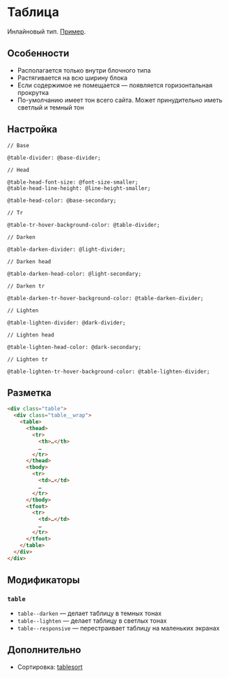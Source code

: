 # Таблица

Инлайновый тип. [Пример](http://sedona.stage.constlab.ru/blocks/table/).

## Особенности

* Располагается только внутри блочного типа
* Растягивается на всю ширину блока
* Если содержимое не помещается — появляется горизонтальная прокрутка
* По-умолчанию имеет тон всего сайта. Может принудительно иметь светлый и темный тон

## Настройка

```less
// Base

@table-divider: @base-divider;

// Head

@table-head-font-size: @font-size-smaller;
@table-head-line-height: @line-height-smaller;

@table-head-color: @base-secondary;

// Tr

@table-tr-hover-background-color: @table-divider;

// Darken

@table-darken-divider: @light-divider;

// Darken head

@table-darken-head-color: @light-secondary;

// Darken tr

@table-darken-tr-hover-background-color: @table-darken-divider;

// Lighten

@table-lighten-divider: @dark-divider;

// Lighten head

@table-lighten-head-color: @dark-secondary;

// Lighten tr

@table-lighten-tr-hover-background-color: @table-lighten-divider;
```

## Разметка

```html
<div class="table">
  <div class="table__wrap">
    <table>
      <thead>
        <tr>
          <th>…</th>
          …
        </tr>
      </thead>
      <tbody>
        <tr>
          <td>…</td>
          …
        </tr>
      </tbody>
      <tfoot>
        <tr>
          <td>…</td>
          …
        </tr>
      </tfoot>
    </table>
  </div>
</div>
```

## Модификаторы

### `table`

* `table--darken` — делает таблицу в темных тонах
* `table--lighten` — делает таблицу в светлых тонах
* `table--responsive` — перестраивает таблицу на маленьких экранах

## Дополнительно

* Сортировка: [tablesort](https://github.com/tristen/tablesort)
